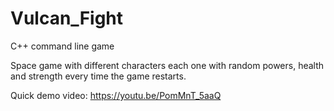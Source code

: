 # Vulcan_Fight
C++ command line game


Space game with different characters each one with random powers, health and strength every time the game restarts.

Quick demo video: https://youtu.be/PomMnT_5aaQ
